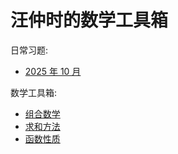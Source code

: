 # 汪仲时的数学工具箱

日常习题:

- [2025 年 10 月](./docs/202510.md)

数学工具箱:

- [组合数学](./docs/combinatorics.md)
- [求和方法](./docs/sum_getting.md)
- [函数性质](./docs/properties_of_functions.md)
